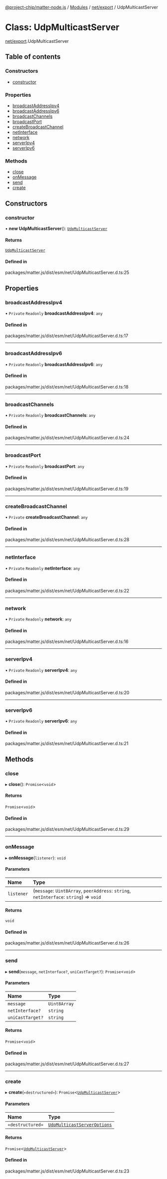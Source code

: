 [@project-chip/matter-node.js](../README.md) / [Modules](../modules.md) / [net/export](../modules/net_export.md) / UdpMulticastServer

# Class: UdpMulticastServer

[net/export](../modules/net_export.md).UdpMulticastServer

## Table of contents

### Constructors

- [constructor](net_export.UdpMulticastServer.md#constructor)

### Properties

- [broadcastAddressIpv4](net_export.UdpMulticastServer.md#broadcastaddressipv4)
- [broadcastAddressIpv6](net_export.UdpMulticastServer.md#broadcastaddressipv6)
- [broadcastChannels](net_export.UdpMulticastServer.md#broadcastchannels)
- [broadcastPort](net_export.UdpMulticastServer.md#broadcastport)
- [createBroadcastChannel](net_export.UdpMulticastServer.md#createbroadcastchannel)
- [netInterface](net_export.UdpMulticastServer.md#netinterface)
- [network](net_export.UdpMulticastServer.md#network)
- [serverIpv4](net_export.UdpMulticastServer.md#serveripv4)
- [serverIpv6](net_export.UdpMulticastServer.md#serveripv6)

### Methods

- [close](net_export.UdpMulticastServer.md#close)
- [onMessage](net_export.UdpMulticastServer.md#onmessage)
- [send](net_export.UdpMulticastServer.md#send)
- [create](net_export.UdpMulticastServer.md#create)

## Constructors

### constructor

• **new UdpMulticastServer**(): [`UdpMulticastServer`](net_export.UdpMulticastServer.md)

#### Returns

[`UdpMulticastServer`](net_export.UdpMulticastServer.md)

#### Defined in

packages/matter.js/dist/esm/net/UdpMulticastServer.d.ts:25

## Properties

### broadcastAddressIpv4

• `Private` `Readonly` **broadcastAddressIpv4**: `any`

#### Defined in

packages/matter.js/dist/esm/net/UdpMulticastServer.d.ts:17

___

### broadcastAddressIpv6

• `Private` `Readonly` **broadcastAddressIpv6**: `any`

#### Defined in

packages/matter.js/dist/esm/net/UdpMulticastServer.d.ts:18

___

### broadcastChannels

• `Private` `Readonly` **broadcastChannels**: `any`

#### Defined in

packages/matter.js/dist/esm/net/UdpMulticastServer.d.ts:24

___

### broadcastPort

• `Private` `Readonly` **broadcastPort**: `any`

#### Defined in

packages/matter.js/dist/esm/net/UdpMulticastServer.d.ts:19

___

### createBroadcastChannel

• `Private` **createBroadcastChannel**: `any`

#### Defined in

packages/matter.js/dist/esm/net/UdpMulticastServer.d.ts:28

___

### netInterface

• `Private` `Readonly` **netInterface**: `any`

#### Defined in

packages/matter.js/dist/esm/net/UdpMulticastServer.d.ts:22

___

### network

• `Private` `Readonly` **network**: `any`

#### Defined in

packages/matter.js/dist/esm/net/UdpMulticastServer.d.ts:16

___

### serverIpv4

• `Private` `Readonly` **serverIpv4**: `any`

#### Defined in

packages/matter.js/dist/esm/net/UdpMulticastServer.d.ts:20

___

### serverIpv6

• `Private` `Readonly` **serverIpv6**: `any`

#### Defined in

packages/matter.js/dist/esm/net/UdpMulticastServer.d.ts:21

## Methods

### close

▸ **close**(): `Promise`\<`void`\>

#### Returns

`Promise`\<`void`\>

#### Defined in

packages/matter.js/dist/esm/net/UdpMulticastServer.d.ts:29

___

### onMessage

▸ **onMessage**(`listener`): `void`

#### Parameters

| Name | Type |
| :------ | :------ |
| `listener` | (`message`: `Uint8Array`, `peerAddress`: `string`, `netInterface`: `string`) => `void` |

#### Returns

`void`

#### Defined in

packages/matter.js/dist/esm/net/UdpMulticastServer.d.ts:26

___

### send

▸ **send**(`message`, `netInterface?`, `uniCastTarget?`): `Promise`\<`void`\>

#### Parameters

| Name | Type |
| :------ | :------ |
| `message` | `Uint8Array` |
| `netInterface?` | `string` |
| `uniCastTarget?` | `string` |

#### Returns

`Promise`\<`void`\>

#### Defined in

packages/matter.js/dist/esm/net/UdpMulticastServer.d.ts:27

___

### create

▸ **create**(`«destructured»`): `Promise`\<[`UdpMulticastServer`](net_export.UdpMulticastServer.md)\>

#### Parameters

| Name | Type |
| :------ | :------ |
| `«destructured»` | [`UdpMulticastServerOptions`](../interfaces/net_export.UdpMulticastServerOptions.md) |

#### Returns

`Promise`\<[`UdpMulticastServer`](net_export.UdpMulticastServer.md)\>

#### Defined in

packages/matter.js/dist/esm/net/UdpMulticastServer.d.ts:23
